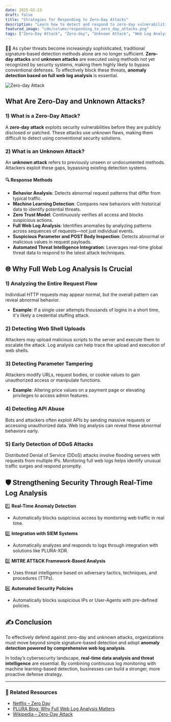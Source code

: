 ```yaml
---
date: 2025-02-23
draft: false
title: "Strategies for Responding to Zero-Day Attacks"
description: "Learn how to detect and respond to zero-day vulnerabilities and unknown attack techniques."
featured_image: "cdn/column/responding_to_zero_day_attacks.png"
tags: ["Zero-Day Attack", "Zero-day", "Unknown Attack", "Web Log Analysis", "Security", "PLURA-XDR"]
---
```


🕵️‍♂️ As cyber threats become increasingly sophisticated, traditional signature-based detection methods alone are no longer sufficient. **Zero-day attacks** and **unknown attacks** are executed using methods not yet recognized by security systems, making them highly likely to bypass conventional defenses. To effectively block these threats, **anomaly detection based on full web log analysis** is essential.

![Zero-day Attack](https://blog.plura.io/cdn/column/responding_to_zero_day_attacks.png)  
<!--more-->

## What Are Zero-Day and Unknown Attacks?

### 1) What is a Zero-Day Attack?
A **zero-day attack** exploits security vulnerabilities before they are publicly disclosed or patched. These attacks use unknown flaws, making them difficult to detect using conventional security solutions.

### 2) What is an Unknown Attack?
An **unknown attack** refers to previously unseen or undocumented methods. Attackers exploit these gaps, bypassing existing detection systems.

#### 🔍 Response Methods
- **Behavior Analysis**: Detects abnormal request patterns that differ from typical traffic.
- **Machine Learning Detection**: Compares new behaviors with historical data to identify potential threats.
- **Zero Trust Model**: Continuously verifies all access and blocks suspicious actions.
- **Full Web Log Analysis**: Identifies anomalies by analyzing patterns across sequences of requests—not just individual events.
- **Suspicious Parameter and POST Body Inspection**: Detects abnormal or malicious values in request payloads.
- **Automated Threat Intelligence Integration**: Leverages real-time global threat data to respond to the latest attack techniques.

## 🌐 Why Full Web Log Analysis Is Crucial

### 1) Analyzing the Entire Request Flow
Individual HTTP requests may appear normal, but the overall pattern can reveal abnormal behavior.
- **Example**: If a single user attempts thousands of logins in a short time, it's likely a credential stuffing attack.

### 2) Detecting Web Shell Uploads
Attackers may upload malicious scripts to the server and execute them to escalate the attack. Log analysis can help trace the upload and execution of web shells.

### 3) Detecting Parameter Tampering
Attackers modify URLs, request bodies, or cookie values to gain unauthorized access or manipulate functions.
- **Example**: Altering price values on a payment page or elevating privileges to access admin features.

### 4) Detecting API Abuse
Bots and attackers often exploit APIs by sending massive requests or accessing unauthorized data. Web log analysis can reveal these abnormal behaviors early.

### 5) Early Detection of DDoS Attacks
Distributed Denial of Service (DDoS) attacks involve flooding servers with requests from multiple IPs. Monitoring full web logs helps identify unusual traffic surges and respond promptly.

## 🛡️ Strengthening Security Through Real-Time Log Analysis

1️⃣ **Real-Time Anomaly Detection**  
   - Automatically blocks suspicious access by monitoring web traffic in real time.

2️⃣ **Integration with SIEM Systems**  
   - Automatically analyzes and responds to logs through integration with solutions like PLURA-XDR.

3️⃣ **MITRE ATT&CK Framework-Based Analysis**  
   - Uses threat intelligence based on adversary tactics, techniques, and procedures (TTPs).

4️⃣ **Automated Security Policies**  
   - Automatically blocks suspicious IPs or User-Agents with pre-defined policies.

## ✍️ Conclusion

To effectively defend against zero-day and unknown attacks, organizations must move beyond simple signature-based detection and adopt **anomaly detection powered by comprehensive web log analysis**.

In today’s cybersecurity landscape, **real-time data analysis and threat intelligence** are essential. By combining continuous log monitoring with machine learning-based detection, businesses can build a stronger, more proactive defense strategy.

---

### 📖 Related Resources  
- [Netflix – Zero Day](https://www.youtube.com/watch?v=f3dNCBKY1Hg)  
- [PLURA Blog: Why Full Web Log Analysis Matters](https://blog.plura.io/en/respond/very_important_analyze_web_logs)  
- [Wikipedia – Zero-Day Attack](https://en.wikipedia.org/wiki/Zero-day_(computing))
